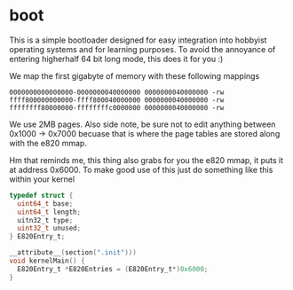 # boot
This is a simple bootloader designed for easy integration into hobbyist operating systems and for learning purposes. 
To avoid the annoyance of entering higherhalf 64 bit long mode, this does it for you :)

We map the first gigabyte of memory with these following mappings
```
0000000000000000-0000000040000000 0000000040000000 -rw
ffff800000000000-ffff800040000000 0000000040000000 -rw
ffffffff80000000-ffffffffc0000000 0000000040000000 -rw
```
We use 2MB pages. Also side note, be sure not to edit anything between 0x1000 -> 0x7000 becuase that is where 
the page tables are stored along with the e820 mmap.

Hm that reminds me, this thing also grabs for you the e820 mmap, it puts it at address 0x6000.
To make good use of this just do something like this within your kernel
```c
typedef struct {
  uint64_t base;
  uint64_t length;
  uitn32_t type;
  uint32_t unused;
} E820Entry_t;

__attribute__(section(".init")))
void kernelMain() {
  E820Entry_t *E820Entries = (E820Entry_t*)0x6000;
}
```
